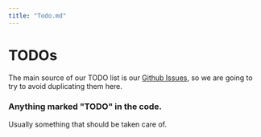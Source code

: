 ```yaml
---
title: "Todo.md"
---
```

# TODOs

The main source of our TODO list is our [Github Issues](https://github.com/cayleygraph/cayley/issues),
so we are going to try to avoid duplicating them here. 

### Anything marked "TODO" in the code.
Usually something that should be taken care of.

